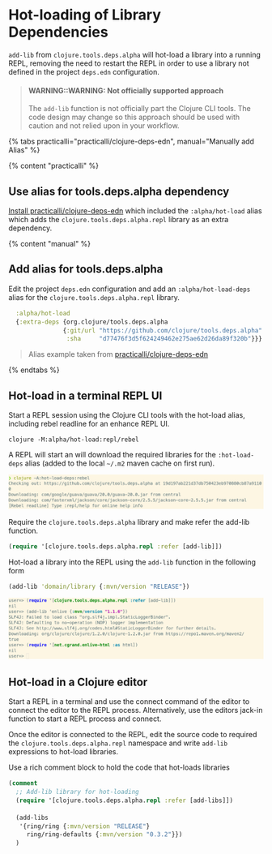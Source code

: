# Hot-loading of Library Dependencies
`add-lib` from `clojure.tools.deps.alpha` will hot-load a library into a running REPL, removing the need to restart the REPL in order to use a library not defined in the project `deps.edn` configuration.

> #### WARNING::WARNING: Not officially supported approach
> The `add-lib` function is not officially part the Clojure CLI tools.  The code design may change so this approach should be used with caution and not relied upon in your workflow.

{% tabs practicalli="practicalli/clojure-deps-edn", manual="Manually add Alias" %}

{% content "practicalli" %}

## Use alias for tools.deps.alpha dependency
[Install practicalli/clojure-deps-edn](https://github.com/practicalli/clojure-deps-edn/) which included the `:alpha/hot-load` alias which adds the `clojure.tools.deps.alpha.repl` library as an extra dependency.


{% content "manual" %}

## Add alias for tools.deps.alpha
Edit the project `deps.edn` configuration and add an `:alpha/hot-load-deps` alias for the `clojure.tools.deps.alpha.repl` library.

```clojure
  :alpha/hot-load
  {:extra-deps {org.clojure/tools.deps.alpha
               {:git/url "https://github.com/clojure/tools.deps.alpha"
                :sha     "d77476f3d5f624249462e275ae62d26da89f320b"}}}
```

> Alias example taken from [practicalli/clojure-deps-edn](https://github.com/practicalli/clojure-deps-edn/)

{% endtabs %}


## Hot-load in a terminal REPL UI
Start a REPL session using the Clojure CLI tools with the hot-load alias, including rebel readline for an enhance REPL UI.

```shell
clojure -M:alpha/hot-load:repl/rebel
```

A REPL will start an will download the required libraries for the `:hot-load-deps` alias (added to the local `~/.m2` maven cache on first run).

![Clojure REPL - hot load library dependencies](/images/clojure-repl-hot-load-deps-rebel.png)

Require the `clojure.tools.deps.alpha` library and make refer the add-lib function.

```clojure
(require '[clojure.tools.deps.alpha.repl :refer [add-lib]])
```

Hot-load a library into the REPL using the `add-lib` function in the following form

```clojure
(add-lib 'domain/library {:mvn/version "RELEASE"})
```

![Clojure REPL hot load dependencies ](/images/clojure-repl-tools-deps-hot-reload-add-lib-require.png)


## Hot-load in a Clojure editor
Start a REPL in a terminal and use the connect command of the editor to connect the editor to the REPL process.  Alternatively, use the editors jack-in function to start a REPL process and connect.

Once the editor is connected to the REPL, edit the source code to required the `clojure.tools.deps.alpha.repl` namespace and write `add-lib` expressions to hot-load libraries.

Use a rich comment block to hold the code that hot-loads libraries

```clojure
(comment
  ;; Add-lib library for hot-loading
  (require '[clojure.tools.deps.alpha.repl :refer [add-libs]])

  (add-libs
   '{ring/ring {:mvn/version "RELEASE"}
     ring/ring-defaults {:mvn/version "0.3.2"}})
  )
```
